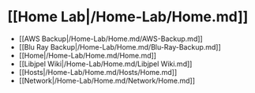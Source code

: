 # [[Home Lab|/Home-Lab/Home.md]]
 * [[AWS Backup|/Home-Lab/Home.md/AWS-Backup.md]]
 * [[Blu Ray Backup|/Home-Lab/Home.md/Blu-Ray-Backup.md]]
 * [[Home|/Home-Lab/Home.md/Home.md]]
 * [[Libjpel Wiki|/Home-Lab/Home.md/Libjpel Wiki.md]]
 * [[Hosts|/Home-Lab/Home.md/Hosts/Home.md]]
 * [[Network|/Home-Lab/Home.md/Network/Home.md]]

